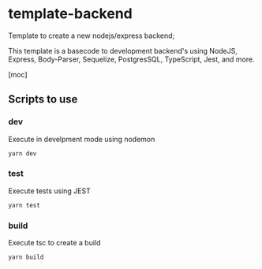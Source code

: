 # template-backend
Template to create a new nodejs/express backend;

This template is a basecode to development backend's using NodeJS, Express, Body-Parser, Sequelize, PostgresSQL, TypeScript, Jest, and more.

[moc]

## Scripts to use

### dev 
Execute in develpment mode using nodemon

```sh
yarn dev
```

### test 
Execute tests using JEST

```sh
yarn test
```


### build 
Execute tsc to create a build

```sh
yarn build
```


